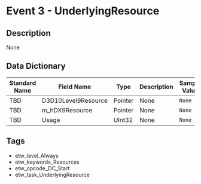 # Event 3 - UnderlyingResource

## Description
None

## Data Dictionary
|Standard Name|Field Name|Type|Description|Sample Value|
|---|---|---|---|---|
|TBD|D3D10Level9Resource|Pointer|None|`None`|
|TBD|m_hDX9Resource|Pointer|None|`None`|
|TBD|Usage|UInt32|None|`None`|

## Tags
* etw_level_Always
* etw_keywords_Resources
* etw_opcode_DC_Start
* etw_task_UnderlyingResource